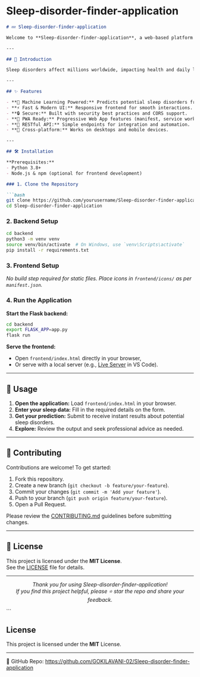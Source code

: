 # Sleep-disorder-finder-application

```markdown
# 💤 Sleep-disorder-finder-application

Welcome to **Sleep-disorder-finder-application**, a web-based platform designed to help users identify potential sleep disorders using intelligent machine learning algorithms. This application leverages a Flask backend and a modern frontend to provide fast, user-friendly predictions and valuable insights into sleep health.

---

## 🌟 Introduction

Sleep disorders affect millions worldwide, impacting health and daily life. **Sleep-disorder-finder-application** offers an interactive solution for individuals and healthcare professionals to assess sleep patterns and predict common disorders. With a robust backend and a progressive frontend, the application delivers accurate results and a seamless user experience.

---

## ✨ Features

- **🧠 Machine Learning Powered:** Predicts potential sleep disorders from user data.
- **⚡ Fast & Modern UI:** Responsive frontend for smooth interactions.
- **🔒 Secure:** Built with security best practices and CORS support.
- **📱 PWA Ready:** Progressive Web App features (manifest, service worker).
- **🔗 RESTful API:** Simple endpoints for integration and automation.
- **🔄 Cross-platform:** Works on desktops and mobile devices.

---

## 🛠️ Installation

**Prerequisites:**
- Python 3.8+
- Node.js & npm (optional for frontend development)

### 1. Clone the Repository

```bash
git clone https://github.com/yourusername/Sleep-disorder-finder-application.git
cd Sleep-disorder-finder-application
```

### 2. Backend Setup

```bash
cd backend
python3 -m venv venv
source venv/bin/activate  # On Windows, use `venv\Scripts\activate`
pip install -r requirements.txt
```

### 3. Frontend Setup

_No build step required for static files. Place icons in `frontend/icons/` as per `manifest.json`._

### 4. Run the Application

**Start the Flask backend:**
```bash
cd backend
export FLASK_APP=app.py
flask run
```

**Serve the frontend:**
- Open `frontend/index.html` directly in your browser,
- Or serve with a local server (e.g., [Live Server](https://marketplace.visualstudio.com/items?itemName=ritwickdey.LiveServer) in VS Code).

---

## 🚀 Usage

1. **Open the application:** Load `frontend/index.html` in your browser.
2. **Enter your sleep data:** Fill in the required details on the form.
3. **Get your prediction:** Submit to receive instant results about potential sleep disorders.
4. **Explore:** Review the output and seek professional advice as needed.

---

## 🤝 Contributing

Contributions are welcome! To get started:

1. Fork this repository.
2. Create a new branch (`git checkout -b feature/your-feature`).
3. Commit your changes (`git commit -m 'Add your feature'`).
4. Push to your branch (`git push origin feature/your-feature`).
5. Open a Pull Request.

Please review the [CONTRIBUTING.md](CONTRIBUTING.md) guidelines before submitting changes.

---

## 📄 License

This project is licensed under the **MIT License**.  
See the [LICENSE](LICENSE) file for details.

---

<div align="center">

_Thank you for using Sleep-disorder-finder-application!  
If you find this project helpful, please ⭐ star the repo and share your feedback._

</div>
```


## License
This project is licensed under the **MIT** License.

---
🔗 GitHub Repo: https://github.com/GOKILAVANI-02/Sleep-disorder-finder-application